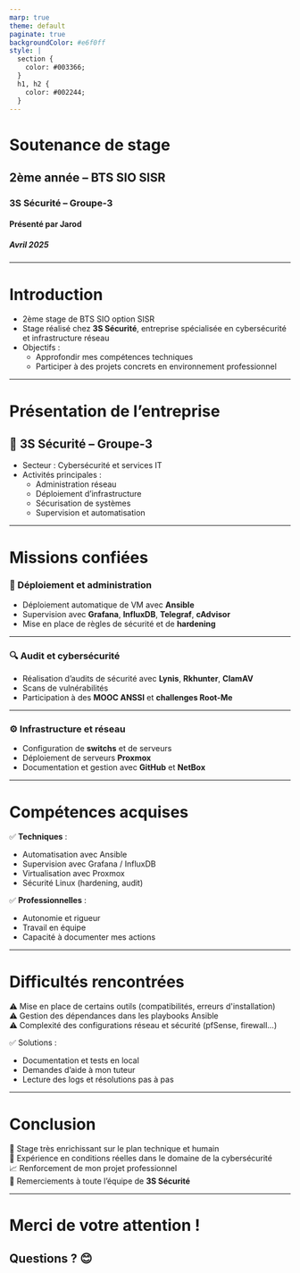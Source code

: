 ```yaml
---
marp: true
theme: default
paginate: true
backgroundColor: #e6f0ff
style: |
  section {
    color: #003366;
  }
  h1, h2 {
    color: #002244;
  }
---
```


<!-- Page de titre -->

# Soutenance de stage  
## 2ème année – BTS SIO SISR  
### 3S Sécurité – Groupe-3  
#### Présenté par Jarod  
##### Avril 2025

---

# Introduction

- 2ème stage de BTS SIO option SISR  
- Stage réalisé chez **3S Sécurité**, entreprise spécialisée en cybersécurité et infrastructure réseau  
- Objectifs :  
  - Approfondir mes compétences techniques  
  - Participer à des projets concrets en environnement professionnel

---

# Présentation de l’entreprise

## 🏢 3S Sécurité – Groupe-3

- Secteur : Cybersécurité et services IT  
- Activités principales :  
  - Administration réseau  
  - Déploiement d’infrastructure  
  - Sécurisation de systèmes  
  - Supervision et automatisation

---

# Missions confiées

### 🔧 Déploiement et administration

- Déploiement automatique de VM avec **Ansible**
- Supervision avec **Grafana**, **InfluxDB**, **Telegraf**, **cAdvisor**
- Mise en place de règles de sécurité et de **hardening**

---

### 🔍 Audit et cybersécurité

- Réalisation d’audits de sécurité avec **Lynis**, **Rkhunter**, **ClamAV**
- Scans de vulnérabilités
- Participation à des **MOOC ANSSI** et **challenges Root-Me**

---

### ⚙️ Infrastructure et réseau

- Configuration de **switchs** et de serveurs  
- Déploiement de serveurs **Proxmox**  
- Documentation et gestion avec **GitHub** et **NetBox**

---

# Compétences acquises

✅ **Techniques** :  
- Automatisation avec Ansible  
- Supervision avec Grafana / InfluxDB  
- Virtualisation avec Proxmox  
- Sécurité Linux (hardening, audit)

✅ **Professionnelles** :  
- Autonomie et rigueur  
- Travail en équipe  
- Capacité à documenter mes actions

---

# Difficultés rencontrées

⚠️ Mise en place de certains outils (compatibilités, erreurs d'installation)  
⚠️ Gestion des dépendances dans les playbooks Ansible  
⚠️ Complexité des configurations réseau et sécurité (pfSense, firewall…)

✅ Solutions :  
- Documentation et tests en local  
- Demandes d’aide à mon tuteur  
- Lecture des logs et résolutions pas à pas

---

# Conclusion

🎯 Stage très enrichissant sur le plan technique et humain  
💼 Expérience en conditions réelles dans le domaine de la cybersécurité  
📈 Renforcement de mon projet professionnel  
🙏 Remerciements à toute l’équipe de **3S Sécurité**

---

# Merci de votre attention !  
## Questions ? 😊

